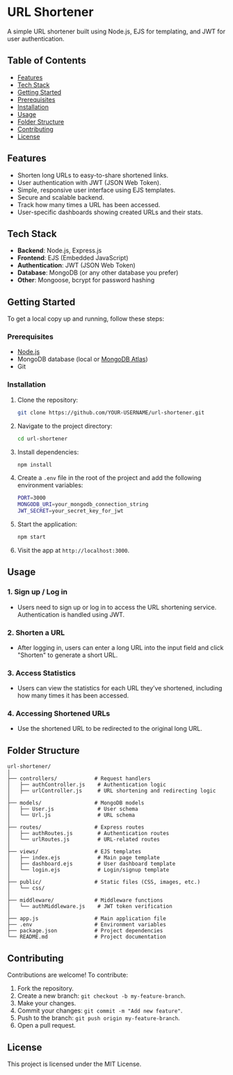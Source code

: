 # URL Shortener

A simple URL shortener built using Node.js, EJS for templating, and JWT for user authentication.

## Table of Contents

- [Features](#features)
- [Tech Stack](#tech-stack)
- [Getting Started](#getting-started)
- [Prerequisites](#prerequisites)
- [Installation](#installation)
- [Usage](#usage)
- [Folder Structure](#folder-structure)
- [Contributing](#contributing)
- [License](#license)

## Features

- Shorten long URLs to easy-to-share shortened links.
- User authentication with JWT (JSON Web Token).
- Simple, responsive user interface using EJS templates.
- Secure and scalable backend.
- Track how many times a URL has been accessed.
- User-specific dashboards showing created URLs and their stats.

## Tech Stack

- **Backend**: Node.js, Express.js
- **Frontend**: EJS (Embedded JavaScript)
- **Authentication**: JWT (JSON Web Token)
- **Database**: MongoDB (or any other database you prefer)
- **Other**: Mongoose, bcrypt for password hashing

## Getting Started

To get a local copy up and running, follow these steps:

### Prerequisites

- [Node.js](https://nodejs.org/)
- MongoDB database (local or [MongoDB Atlas](https://www.mongodb.com/cloud/atlas))
- Git

### Installation

1. Clone the repository:

   ```bash
   git clone https://github.com/YOUR-USERNAME/url-shortener.git
   ```

2. Navigate to the project directory:

   ```bash
   cd url-shortener
   ```

3. Install dependencies:

   ```bash
   npm install
   ```

4. Create a `.env` file in the root of the project and add the following environment variables:

   ```bash
   PORT=3000
   MONGODB_URI=your_mongodb_connection_string
   JWT_SECRET=your_secret_key_for_jwt
   ```

5. Start the application:

   ```bash
   npm start
   ```

6. Visit the app at `http://localhost:3000`.

## Usage

### 1. Sign up / Log in

- Users need to sign up or log in to access the URL shortening service. Authentication is handled using JWT.

### 2. Shorten a URL

- After logging in, users can enter a long URL into the input field and click "Shorten" to generate a short URL.

### 3. Access Statistics

- Users can view the statistics for each URL they’ve shortened, including how many times it has been accessed.

### 4. Accessing Shortened URLs

- Use the shortened URL to be redirected to the original long URL.

## Folder Structure

```
url-shortener/
│
├── controllers/            # Request handlers
│   ├── authController.js    # Authentication logic
│   ├── urlController.js     # URL shortening and redirecting logic
│
├── models/                 # MongoDB models
│   ├── User.js              # User schema
│   └── Url.js               # URL schema
│
├── routes/                 # Express routes
│   ├── authRoutes.js        # Authentication routes
│   └── urlRoutes.js         # URL-related routes
│
├── views/                  # EJS templates
│   ├── index.ejs            # Main page template
│   ├── dashboard.ejs        # User dashboard template
│   └── login.ejs            # Login/signup template
│
├── public/                 # Static files (CSS, images, etc.)
│   └── css/
│
├── middleware/             # Middleware functions
│   └── authMiddleware.js    # JWT token verification
│
├── app.js                  # Main application file
├── .env                    # Environment variables
├── package.json            # Project dependencies
└── README.md               # Project documentation
```

## Contributing

Contributions are welcome! To contribute:

1. Fork the repository.
2. Create a new branch: `git checkout -b my-feature-branch`.
3. Make your changes.
4. Commit your changes: `git commit -m "Add new feature"`.
5. Push to the branch: `git push origin my-feature-branch`.
6. Open a pull request.

## License

This project is licensed under the MIT License.
